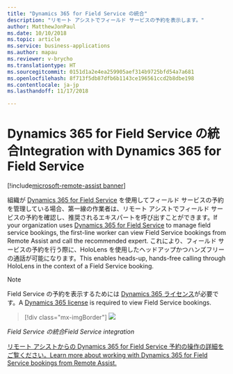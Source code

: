 ```yaml
---
title: "Dynamics 365 for Field Service の統合"
description: "リモート アシストでフィールド サービスの予約を表示します。"
author: MatthewJonPaul
ms.date: 10/10/2018
ms.topic: article
ms.service: business-applications
ms.author: mapau
ms.reviewer: v-brycho
ms.translationtype: HT
ms.sourcegitcommit: 0151d1a2e4ea259905aef314b9725bfd54a7a681
ms.openlocfilehash: 8f713f5db87dfb6b1143ce196561ccd2b8dbe198
ms.contentlocale: ja-jp
ms.lasthandoff: 11/17/2018

---
```


# <a name="integration-with-dynamics-365-for-field-service"></a><span data-ttu-id="1ca21-103">Dynamics 365 for Field Service の統合</span><span class="sxs-lookup"><span data-stu-id="1ca21-103">Integration with Dynamics 365 for Field Service</span></span>

[!include[microsoft-remote-assist banner](../includes/microsoft-remote-assist.md)]

<span data-ttu-id="1ca21-104">組織が [Dynamics 365 for Field Service](https://dynamics.microsoft.com/en-us/field-service/overview/?&OCID=AID720979_SEM_yeaT05hp&lnkd=Bing_D365_Brand) を使用してフィールド サービスの予約を管理している場合、第一線の作業者は、リモート アシストでフィールド サービスの予約を確認し、推奨されるエキスパートを呼び出すことができます。</span><span class="sxs-lookup"><span data-stu-id="1ca21-104">If your organization uses [Dynamics 365 for Field Service](https://dynamics.microsoft.com/en-us/field-service/overview/?&OCID=AID720979_SEM_yeaT05hp&lnkd=Bing_D365_Brand) to manage field service bookings, the first-line worker can view Field Service bookings from Remote Assist and call the recommended expert.</span></span> <span data-ttu-id="1ca21-105">これにより、フィールド サービスの予約を行う際に、HoloLens を使用したヘッドアップかつハンズフリーの通話が可能になります。</span><span class="sxs-lookup"><span data-stu-id="1ca21-105">This enables heads-up, hands-free calling through HoloLens in the context of a Field Service booking.</span></span> 

> [!NOTE]
> <span data-ttu-id="1ca21-106">Field Service の予約を表示するためには [Dynamics 365 ライセンス](https://dynamics.microsoft.com/en-us/field-service/overview/?&OCID=AID720979_SEM_yeaT05hp&lnkd=Bing_D365_Brand)が必要です。</span><span class="sxs-lookup"><span data-stu-id="1ca21-106">A [Dynamics 365 license](https://dynamics.microsoft.com/en-us/field-service/overview/?&OCID=AID720979_SEM_yeaT05hp&lnkd=Bing_D365_Brand) is required to view Field Service bookings.</span></span>

> [!div class="mx-imgBorder"]
> ![](media/field-service.jpg)

<!--
> ![](media/66a1f3d0ea3bc34ab53a3b63a1f33c07.png)
-->

<span data-ttu-id="1ca21-107">*Field Service の統合*</span><span class="sxs-lookup"><span data-stu-id="1ca21-107">*Field Service integration*</span></span>


[<span data-ttu-id="1ca21-108">リモート アシストからの Dynamics 365 for Field Service 予約の操作の詳細をご覧ください。</span><span class="sxs-lookup"><span data-stu-id="1ca21-108">Learn more about working with Dynamics 365 for Field Service bookings from Remote Assist.</span></span>](https://docs.microsoft.com/dynamics365/mixed-reality/remote-assist/user-guide)


